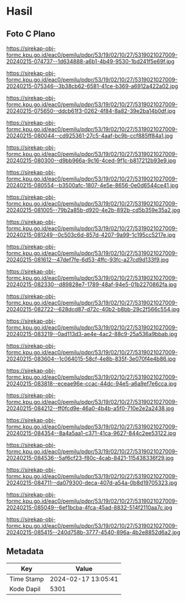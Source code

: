 # Hasil

## Foto C Plano

https://sirekap-obj-formc.kpu.go.id/eac0/pemilu/pdpr/53/19/02/10/27/5319021027009-20240215-074737--1d634888-a6b1-4b49-9530-1bd241f5e69f.jpg

https://sirekap-obj-formc.kpu.go.id/eac0/pemilu/pdpr/53/19/02/10/27/5319021027009-20240215-075346--3b38cb62-6581-41ce-b369-a6912a422a02.jpg

https://sirekap-obj-formc.kpu.go.id/eac0/pemilu/pdpr/53/19/02/10/27/5319021027009-20240215-075650--ddcb61f3-0262-4f84-8a82-39e2ba14b0df.jpg

https://sirekap-obj-formc.kpu.go.id/eac0/pemilu/pdpr/53/19/02/10/27/5319021027009-20240215-080044--cd925361-27c5-4aaf-bc9b-ccf885ff84a1.jpg

https://sirekap-obj-formc.kpu.go.id/eac0/pemilu/pdpr/53/19/02/10/27/5319021027009-20240215-080300--d9bb966a-9c16-4ced-9f1c-b817212b93e9.jpg

https://sirekap-obj-formc.kpu.go.id/eac0/pemilu/pdpr/53/19/02/10/27/5319021027009-20240215-080554--b3500afc-1807-4e5e-8656-0e0d6544ce41.jpg

https://sirekap-obj-formc.kpu.go.id/eac0/pemilu/pdpr/53/19/02/10/27/5319021027009-20240215-081005--79b2a85b-d920-4e2b-892b-cd5b359e35a2.jpg

https://sirekap-obj-formc.kpu.go.id/eac0/pemilu/pdpr/53/19/02/10/27/5319021027009-20240215-081249--0c503c6d-857d-4207-9a99-1c195cc5217e.jpg

https://sirekap-obj-formc.kpu.go.id/eac0/pemilu/pdpr/53/19/02/10/27/5319021027009-20240215-081612--47def7fe-6d53-4ffc-93fc-a27cd9d133f9.jpg

https://sirekap-obj-formc.kpu.go.id/eac0/pemilu/pdpr/53/19/02/10/27/5319021027009-20240215-082330--d89828e7-1789-48af-94e5-01b2270862fa.jpg

https://sirekap-obj-formc.kpu.go.id/eac0/pemilu/pdpr/53/19/02/10/27/5319021027009-20240215-082722--628dcd87-d72c-40b2-b8bb-29c2f566c554.jpg

https://sirekap-obj-formc.kpu.go.id/eac0/pemilu/pdpr/53/19/02/10/27/5319021027009-20240215-083219--0ad113d3-ae4e-4ac2-88c9-25a536a9bbab.jpg

https://sirekap-obj-formc.kpu.go.id/eac0/pemilu/pdpr/53/19/02/10/27/5319021027009-20240215-083604--1c064015-58cf-4e8b-835f-3e070f4e4b86.jpg

https://sirekap-obj-formc.kpu.go.id/eac0/pemilu/pdpr/53/19/02/10/27/5319021027009-20240215-083818--eceae96e-ccac-44dc-94e5-a6a9ef7e6cca.jpg

https://sirekap-obj-formc.kpu.go.id/eac0/pemilu/pdpr/53/19/02/10/27/5319021027009-20240215-084212--ff0fcd9e-46a0-4b4b-a5f0-710e2e2a2438.jpg

https://sirekap-obj-formc.kpu.go.id/eac0/pemilu/pdpr/53/19/02/10/27/5319021027009-20240215-084354--8a4a5aa1-c371-41ca-9627-844c2ee53122.jpg

https://sirekap-obj-formc.kpu.go.id/eac0/pemilu/pdpr/53/19/02/10/27/5319021027009-20240215-084536--5af6cf23-f80c-4cab-8421-115438336f29.jpg

https://sirekap-obj-formc.kpu.go.id/eac0/pemilu/pdpr/53/19/02/10/27/5319021027009-20240215-084711--da079300-deca-407d-a54a-0b8d19705323.jpg

https://sirekap-obj-formc.kpu.go.id/eac0/pemilu/pdpr/53/19/02/10/27/5319021027009-20240215-085049--6ef1bcba-4fca-45ad-8832-514f2110aa7c.jpg

https://sirekap-obj-formc.kpu.go.id/eac0/pemilu/pdpr/53/19/02/10/27/5319021027009-20240215-085415--240d758b-3777-4540-896a-4b2e8852d6a2.jpg


## Metadata

| Key        | Value               |
| ---------- | ------------------- |
| Time Stamp | 2024-02-17 13:05:41 |
| Kode Dapil | 5301                |



